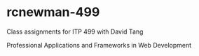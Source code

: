 rcnewman-499
============

Class assignments for ITP 499 with David Tang

Professional Applications and Frameworks in Web Development
